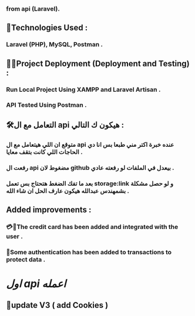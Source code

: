 ### from api (Laravel).

## 📝Technologies Used : 
### Laravel (PHP), MySQL, Postman .

## 🧑‍💻Project Deployment (Deployment and Testing) :
### Run Local Project Using XAMPP and Laravel Artisan .
### API Tested Using Postman .

## 🛠التعامل مع ال api هيكون ك التالي : 
### متوقع ان اللي هيتعامل مع ال api عنده خبرة اكتر مني طبعا بس انا دي الحاجات اللي كانت بتقف معايا .
### رفعت ال api مضغوط لان github بيعدل في الملفات لو رفعته عادي .
### بعد ما تفك الضغط هتحتاج بس تعمل storage:link و لو حصل مشكلة بشمهندس عبدالله هيكون عارف الحل ان شاء الله .

## Added improvements :
### 💳💸The credit card has been added and integrated with the user .
### 🔐Some authentication has been added to transactions to protect data .

# ***اول api اعمله***

## 🍪update V3 ( add Cookies )

